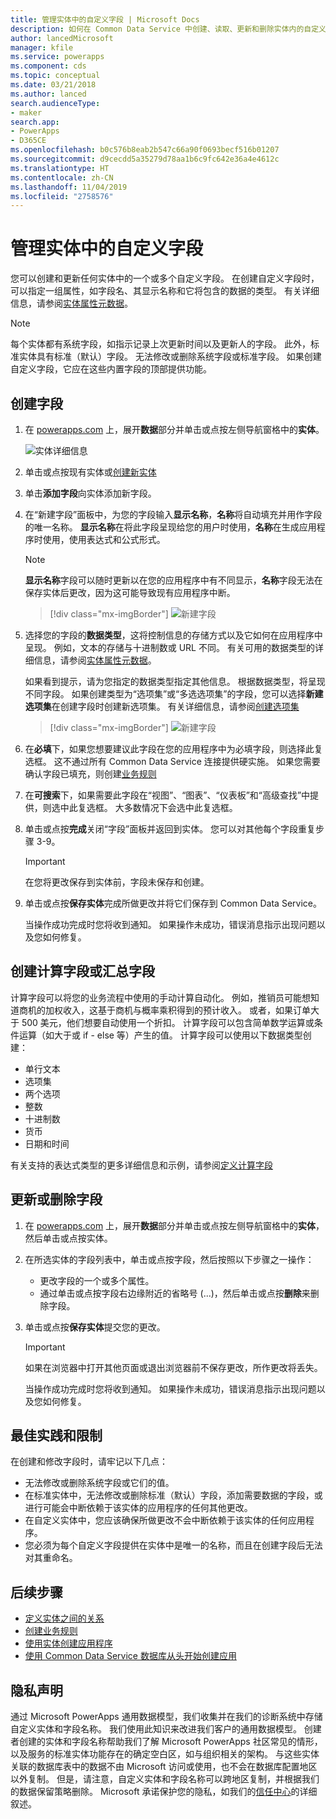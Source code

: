 ```yaml
---
title: 管理实体中的自定义字段 | Microsoft Docs
description: 如何在 Common Data Service 中创建、读取、更新和删除实体内的自定义字段的演练。
author: lancedMicrosoft
manager: kfile
ms.service: powerapps
ms.component: cds
ms.topic: conceptual
ms.date: 03/21/2018
ms.author: lanced
search.audienceType:
- maker
search.app:
- PowerApps
- D365CE
ms.openlocfilehash: b0c576b8eab2b547c66a90f0693becf516b01207
ms.sourcegitcommit: d9cecdd5a35279d78aa1b6c9fc642e36a4e4612c
ms.translationtype: HT
ms.contentlocale: zh-CN
ms.lasthandoff: 11/04/2019
ms.locfileid: "2758576"
---
```

# <a name="manage-custom-fields-in-an-entity"></a>管理实体中的自定义字段
您可以创建和更新任何实体中的一个或多个自定义字段。 在创建自定义字段时，可以指定一组属性，如字段名、其显示名称和它将包含的数据的类型。 有关详细信息，请参阅[实体属性元数据](../../developer/common-data-service/entity-attribute-metadata.md)。

> [!NOTE]
> 每个实体都有系统字段，如指示记录上次更新时间以及更新人的字段。 此外，标准实体具有标准（默认）字段。 无法修改或删除系统字段或标准字段。 如果创建自定义字段，它应在这些内置字段的顶部提供功能。

## <a name="create-a-field"></a>创建字段
1. 在 [powerapps.com](https://make.powerapps.com/?utm_source=padocs&utm_medium=linkinadoc&utm_campaign=referralsfromdoc) 上，展开**数据**部分并单击或点按左侧导航窗格中的**实体**。

    ![实体详细信息](./media/data-platform-cds-create-entity/entitylist.png "实体列表")

2. 单击或点按现有实体或[创建新实体](data-platform-create-entity.md)

3. 单击**添加字段**向实体添加新字段。

4. 在“新建字段”面板中，为您的字段输入**显示名称**，**名称**将自动填充并用作字段的唯一名称。 **显示名称**在将此字段呈现给您的用户时使用，**名称**在生成应用程序时使用，使用表达式和公式形式。

    > [!NOTE]
    > **显示名称**字段可以随时更新以在您的应用程序中有不同显示，**名称**字段无法在保存实体后更改，因为这可能导致现有应用程序中断。

    > [!div class="mx-imgBorder"] 
    > ![新建字段](./media/data-platform-cds-create-entity/newfieldpanel.png "新建字段面板")

5. 选择您的字段的**数据类型**，这将控制信息的存储方式以及它如何在应用程序中呈现。 例如，文本的存储与十进制数或 URL 不同。 有关可用的数据类型的详细信息，请参阅[实体属性元数据](../../developer/common-data-service/entity-attribute-metadata.md)。

    如果看到提示，请为您指定的数据类型指定其他信息。 根据数据类型，将呈现不同字段。 如果创建类型为“选项集”或“多选选项集”的字段，您可以选择**新建选项集**在创建字段时创建新选项集。 有关详细信息，请参阅[创建选项集](custom-picklists.md)

    > [!div class="mx-imgBorder"] 
    > ![新建字段](./media/data-platform-cds-create-entity/newfieldpanel-2.png "新建字段面板")


7. 在**必填**下，如果您想要建议此字段在您的应用程序中为必填字段，则选择此复选框。 这不通过所有 Common Data Service 连接提供硬实施。 如果您需要确认字段已填充，则创建[业务规则](data-platform-create-business-rule.md)

8. 在**可搜索**下，如果需要此字段在“视图”、“图表”、“仪表板”和“高级查找”中提供，则选中此复选框。 大多数情况下会选中此复选框。

9. 单击或点按**完成**关闭“字段”面板并返回到实体。 您可以对其他每个字段重复步骤 3-9。
   
    > [!IMPORTANT]
    > 在您将更改保存到实体前，字段未保存和创建。

10. 单击或点按**保存实体**完成所做更改并将它们保存到 Common Data Service。

    当操作成功完成时您将收到通知。 如果操作未成功，错误消息指示出现问题以及您如何修复。

## <a name="create-a-calculated-or-roll-up-field"></a>创建计算字段或汇总字段
计算字段可以将您的业务流程中使用的手动计算自动化。 例如，推销员可能想知道商机的加权收入，这基于商机与概率乘积得到的预计收入。 或者，如果订单大于 500 美元，他们想要自动使用一个折扣。 计算字段可以包含简单数学运算或条件运算（如大于或 if - else 等）产生的值。 计算字段可以使用以下数据类型创建：

* 单行文本
* 选项集
* 两个选项
* 整数
* 十进制数
* 货币
* 日期和时间

有关支持的表达式类型的更多详细信息和示例，请参阅[定义计算字段](/dynamics365/customer-engagement/customize/define-calculated-fields)

## <a name="update-or-delete-a-field"></a>更新或删除字段
1. 在 [powerapps.com](https://make.powerapps.com/?utm_source=padocs&utm_medium=linkinadoc&utm_campaign=referralsfromdoc) 上，展开**数据**部分并单击或点按左侧导航窗格中的**实体**，然后单击或点按实体。
2. 在所选实体的字段列表中，单击或点按字段，然后按照以下步骤之一操作：
   
   * 更改字段的一个或多个属性。
   * 通过单击或点按字段右边缘附近的省略号 (...)，然后单击或点按**删除**来删除字段。

3. 单击或点按**保存实体**提交您的更改。
   
    > [!IMPORTANT]
    > 如果在浏览器中打开其他页面或退出浏览器前不保存更改，所作更改将丢失。

    当操作成功完成时您将收到通知。 如果操作未成功，错误消息指示出现问题以及您如何修复。

## <a name="best-practices-and-restrictions"></a>最佳实践和限制
在创建和修改字段时，请牢记以下几点：

* 无法修改或删除系统字段或它们的值。
* 在标准实体中，无法修改或删除标准（默认）字段，添加需要数据的字段，或进行可能会中断依赖于该实体的应用程序的任何其他更改。
* 在自定义实体中，您应该确保所做更改不会中断依赖于该实体的任何应用程序。
* 您必须为每个自定义字段提供在实体中是唯一的名称，而且在创建字段后无法对其重命名。

## <a name="next-steps"></a>后续步骤
* [定义实体之间的关系](data-platform-entity-lookup.md)
* [创建业务规则](data-platform-create-business-rule.md)
* [使用实体创建应用程序](../canvas-apps/data-platform-create-app.md)
* [使用 Common Data Service 数据库从头开始创建应用](../canvas-apps/data-platform-create-app-scratch.md)

## <a name="privacy-notice"></a>隐私声明
通过 Microsoft PowerApps 通用数据模型，我们收集并在我们的诊断系统中存储自定义实体和字段名称。  我们使用此知识来改进我们客户的通用数据模型。 创建者创建的实体和字段名称帮助我们了解 Microsoft PowerApps 社区常见的情形，以及服务的标准实体功能存在的确定空白区，如与组织相关的架构。 与这些实体关联的数据库表中的数据不由 Microsoft 访问或使用，也不会在数据库配置地区以外复制。 但是，请注意，自定义实体和字段名称可以跨地区复制，并根据我们的数据保留策略删除。 Microsoft 承诺保护您的隐私，如我们的[信任中心](https://www.microsoft.com/trustcenter/Privacy/default.aspx)的详细叙述。

